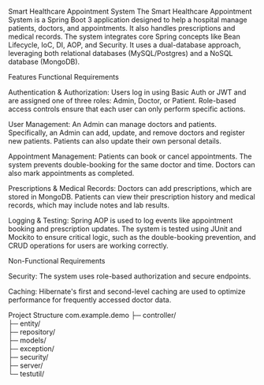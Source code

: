 Smart Healthcare Appointment System
The Smart Healthcare Appointment System is a Spring Boot 3 application designed to help a hospital manage patients, doctors, and appointments. It also handles prescriptions and medical records. The system integrates core Spring concepts like Bean Lifecycle, IoC, DI, AOP, and Security. It uses a dual-database approach, leveraging both relational databases (MySQL/Postgres) and a NoSQL database (MongoDB).


Features
Functional Requirements

Authentication & Authorization: Users log in using Basic Auth or JWT and are assigned one of three roles: Admin, Doctor, or Patient. Role-based access controls ensure that each user can only perform specific actions.

User Management: An Admin can manage doctors and patients. Specifically, an Admin can add, update, and remove doctors and register new patients. Patients can also update their own personal details.

Appointment Management: Patients can book or cancel appointments. The system prevents double-booking for the same doctor and time. Doctors can also mark appointments as completed.

Prescriptions & Medical Records: Doctors can add prescriptions, which are stored in MongoDB. Patients can view their prescription history and medical records, which may include notes and lab results.

Logging & Testing: Spring AOP is used to log events like appointment booking and prescription updates. The system is tested using JUnit and Mockito to ensure critical logic, such as the double-booking prevention, and CRUD operations for users are working correctly.

Non-Functional Requirements

Security: The system uses role-based authorization and secure endpoints.

Caching: Hibernate's first and second-level caching are used to optimize performance for frequently accessed doctor data.




Project Structure
com.example.demo
 ├─ controller/        
 ├─ entity/              
 ├─ repository/            
 ├─ models/                
 ├─ exception/        
 ├─ security/        
 ├─ server/              
 └─ testutil/               

